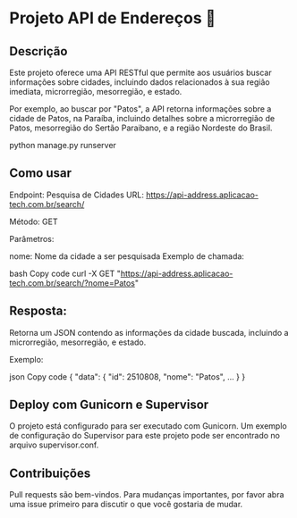 # Projeto API de Endereços 📜
## Descrição
Este projeto oferece uma API RESTful que permite aos usuários buscar informações sobre cidades, incluindo dados relacionados à sua região imediata, microrregião, mesorregião, e estado.

Por exemplo, ao buscar por "Patos", a API retorna informações sobre a cidade de Patos, na Paraíba, incluindo detalhes sobre a microrregião de Patos, mesorregião do Sertão Paraibano, e a região Nordeste do Brasil.

python manage.py runserver

## Como usar

Endpoint: Pesquisa de Cidades
URL: https://api-address.aplicacao-tech.com.br/search/

Método: GET

Parâmetros:

nome: Nome da cidade a ser pesquisada
Exemplo de chamada:

bash
Copy code
curl -X GET "https://api-address.aplicacao-tech.com.br/search/?nome=Patos"

## Resposta:

Retorna um JSON contendo as informações da cidade buscada, incluindo a microrregião, mesorregião, e estado.

Exemplo:

json
Copy code
{
  "data": {
    "id": 2510808,
    "nome": "Patos",
    ...
  }
}

## Deploy com Gunicorn e Supervisor

O projeto está configurado para ser executado com Gunicorn. Um exemplo de configuração do Supervisor para este projeto pode ser encontrado no arquivo supervisor.conf.

## Contribuições

Pull requests são bem-vindos. Para mudanças importantes, por favor abra uma issue primeiro para discutir o que você gostaria de mudar.
